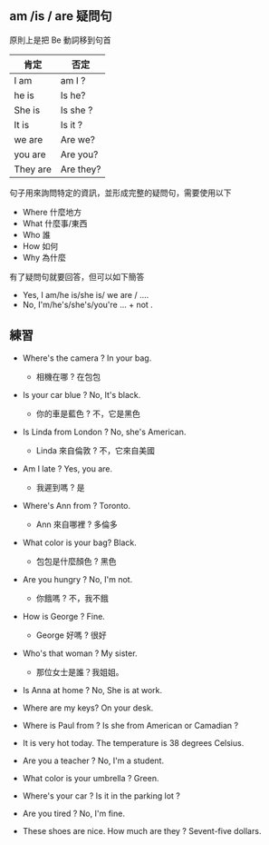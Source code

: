 ## am /is / are 疑問句
原則上是把 Be 動詞移到句首

|肯定|否定|
|---|---|
|I am| am I ?|
|he is| Is he?|
|She is| Is she ?|
|It is| Is it ?|
|we are| Are we?|
|you are| Are you?|
|They are| Are they?|

句子用來詢問特定的資訊，並形成完整的疑問句，需要使用以下
- Where 什麼地方
- What 什麼事/東西
- Who 誰
- How 如何
- Why 為什麼

有了疑問句就要回答，但可以如下簡答

- Yes, I am/he is/she is/ we are / ....
- No, I'm/he's/she's/you're ... + not .

## 練習

- Where's the camera ? In your bag.
  - 相機在哪 ? 在包包
- Is your car blue ? No, It's black.
  - 你的車是藍色 ? 不，它是黑色
- Is Linda from London ? No, she's American.
  - Linda 來自倫敦 ? 不，它來自美國 
- Am I late ? Yes, you are.
  - 我遲到嗎 ? 是 
- Where's Ann from ? Toronto.
  - Ann 來自哪裡 ? 多倫多 
- What color is your bag? Black.
  - 包包是什麼顏色 ? 黑色
- Are you hungry ? No, I'm not.
  - 你餓嗎 ? 不，我不餓
- How is George ? Fine.
  -  George 好嗎 ? 很好
- Who's that woman ? My sister.
  -  那位女士是誰？我姐姐。

 - Is Anna at home ? No, She is at work.
 - Where are my keys? On your desk.
 - Where is Paul from ? Is she from American or Camadian ?
 - It is very hot today. The temperature is 38 degrees Celsius.
 - Are you a teacher ? No, I'm a student.
 - What color is your umbrella ? Green.
 - Where's your car ? Is it in the parking lot ?
 - Are you tired ? No, I'm fine.
 - These shoes are nice. How much are they ? Sevent-five dollars.
 
